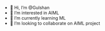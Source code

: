 - 👋 Hi, I’m @Gulshan
- 👀 I’m interested in AIML
- 🌱 I’m currently learning ML
- 💞️ I’m looking to collaborate on AIML project


 <!---
📫 How to reach me Linkdin - https://www.linkedin.com/in/gulshan-kumar🤖📈🐍-73b055233
📫 How to reach me Email - kumargk887@gmail.com

Gulshan256/Gulshan256 is a ✨ special ✨ repository because its `README.md` (this file) appears on your GitHub profile.
You can click the Preview link to take a look at your changes.
--->

